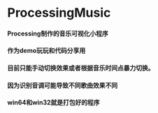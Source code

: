 # ProcessingMusic
#### Processing制作的音乐可视化小程序

#### 作为demo玩玩和代码分享用

#### 目前只能手动切换效果或者根据音乐时间点暴力切换。

#### 因为识别音调可能导致不同歌曲效果不同

#### win64和win32就是打包好的程序
